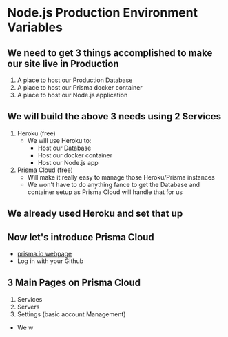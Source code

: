 # Node.js Production Environment Variables
## We need to get 3 things accomplished to make our site live in Production
1. A place to host our Production Database
2. A place to host our Prisma docker container
3. A place to host our Node.js application

## We will build the above 3 needs using 2 Services
1. Heroku (free)
    * We will use Heroku to:
        - Host our Database
        - Host our docker container
        - Host our Node.js app
2. Prisma Cloud (free)
    * Will make it really easy to manage those Heroku/Prisma instances
    * We won't have to do anything fance to get the Database and container setup as Prisma Cloud will handle that for us

## We already used Heroku and set that up

## Now let's introduce Prisma Cloud
* [prisma.io webpage](https://www.prisma.io/)
* Log in with your Github

## 3 Main Pages on Prisma Cloud
1. Services
2. Servers
3. Settings (basic account Management)

* We w

